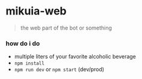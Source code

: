 # mikuia-web
> the web part of the bot or something

### how do i do
- multiple liters of your favorite alcoholic beverage
- `npm install`
- `npm run dev` or `npm start` (dev/prod)